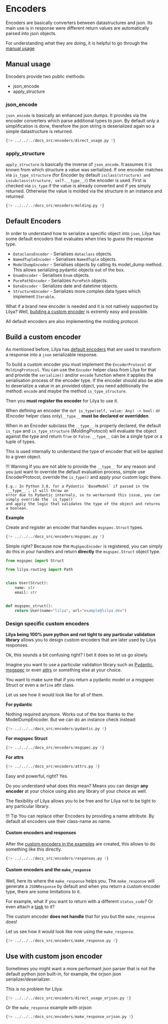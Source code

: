 # Encoders

Encoders are basically converters between datastructures and json. Its main use is in response were different return values are automatically
parsed into json objects.

For understanding what they are doing, it is helpful to go through the [manual usage](#manual-usage)

## Manual usage

Encoders provide two public methods:

- json_encode
- apply_structure

### json_encode

`json_encode` is basically an enhanced json.dumps. It provides via the encoder converters which parse additional
types to json.
By default only a simplification is done, therefore the json string is deserialized again so a simple datastructure is returned.

``` python
{!> ../../../docs_src/encoders/direct_usage.py !}
```

### apply_structure

`apply_structure` is basically the inverse of `json_encode`.
It assumes it is known from which structure a value was serlialized.
If one encoder matches via `is_type_structure` (for Encoder by default `isclass(structure) and issubclass(structure, self.__type__)`) the encoder is used.
First is checked via `is_type` if the value is already converted and if yes simply returned.
Otherwise the value is molded via the structure in an instance and returned.

``` python
{!> ../../../docs_src/encoders/molding.py !}
```

## Default Encoders

In order to understand how to serialize a specific object into `json`, Lilya has some default
encoders that evaluates when tries to *guess* the response type.

* `DataclassEncoder` - Serialises `dataclass` objects.
* `NamedTupleEncoder` - Serialises `NamedTuple` objects.
* `ModelDumpEncoder` - Serialises objects by calling its model_dump method. This allows serializing pydantic objects out of the box.
* `EnumEncoder` - Serialises `Enum` objects.
* `PurePathEncoder` - Serializes `PurePath` objects.
* `DateEncoder` - Serializes date and datetime objects.
* `StructureEncoder` - Serializes more complex data types which implement `Iterable`.

What if a brand new encoder is needed and it is not natively supported by Lilya? Well, [building a custom encoder](#build-a-custom-encoder)
is extremly easy and possible.

All default encoders are also implementing the molding protocol.

## Build a custom encoder

As mentioned before, Lilya has [default encoders](#default-encoders) that are used to transform a response
into a `json` serializable response.

To build a custom encoder you must implement the `EncoderProtocol` or `MoldingProtocol`.
You can use the `Encoder` helper class from Lilya for that and provide the `serialize()` and/or `encode` function
where it applies the serialisation process of the encoder type.
If the encoder should also be able to deserialize a value in an provided object, you need additionally the method:
`encode` and maybe the method `is_type_structure`.

Then you **must register the encoder** for Lilya to use it.

When defining an encoder the `def is_type(self, value: Any) -> bool:` or (Encoder helper class only)`__type__`
**must be declared or overridden**.

When in an Encoder subclass the `__type__` is properly declared, the default `is_type` and `is_type_structure` (MoldingProtocol) will evaluate the object against the
type and return `True` or `False`. `__type__` can be a single type or a tuple of types.

This is used internally to understand the type of encoder that will be applied to a given object.

!!! Warning
    If you are not able to provide the `__type__` for any reason and you just want to override the
    default evaluation process, simple use EncoderProtocol, override the `is_type()` and apply your custom logic there.

    E.g.: In Python 3.8, for a Pydantic `BaseModel` if passed in the `__type__`, it will throw an
    error due to Pydantic internals, so to workaround this issue, you can simply override the `is_type()`
    and apply the logic that validates the type of the object and returns a boolean.

**Example**

Create and register an encoder that handles `msgspec.Struct` types.

```python
{!> ../../../docs_src/encoders/msgspec.py !}
```

Simple right? Because now the `MsgSpecEncoder` is registered, you can simply do this in your handlers
and return **directly** the `msgspec.Struct` object type.

```python
from msgspec import Struct

from lilya.routing import Path


class User(Struct):
    name: str
    email: str


def msgspec_struct():
    return User(name="lilya", url="example@lilya.dev")
```

### Design specific custom encoders

**Lilya being 100% pure python and not tight to any particular validation library** allows you to
design custom encoders that are later used by Lilya responses.

Ok, this sounds a bit confusing right? I bet it does so let us go slowly.

Imagine you want to use a particular validation library such as [Pydantic](https://pydantic.dev/),
[msgspec](https://jcristharif.com/msgspec/) or even [attrs](https://www.attrs.org/en/stable/) or something
else at your choice.

You want to make sure that if you return a pydantic model or a msgspec Struct or even a `define` attr class.

Let us see how it would look like for all of them.

**For pydantic**

Nothing required anymore. Works out of the box thanks to the ModelDumpEncoder. But we can do an instance check instead:

```python
{!> ../../../docs_src/encoders/pydantic.py !}
```

**For msgspec Struct**

```python
{!> ../../../docs_src/encoders/msgspec.py !}
```

**For attrs**

```python
{!> ../../../docs_src/encoders/attrs.py !}
```

Easy and powerful, right? Yes.

Do you understand what does this mean? Means you can design **any encoder** at your choice using
also any library of your choice as well.

The flexibility of Lilya allows you to be free and for Lilya not to be tight to any particular
library.

!!! Tip
    You can replace other Encoders by providing a name attribute.
    By default all encoders use their class-name as name.
#### Custom encoders and responses

After the [custom encoders in the examples](#build-a-custom-encoder) are created, this allows to
do something like this directly.

```python
{!> ../../../docs_src/encoders/responses.py !}
```
#### Custom encoders and the `make_response`

Well, here its where the `make_response` helps you. The `make_response` will generate a `JSONResponse`
by default and when you return a custom encoder type, there are some limitations to it.

For example, what if you want to return with a different `status_code`? Or even attach a [task](./tasks.md)
to it?

The custom encoder **does not handle** that for you but the `make_response` does!

Let us see how it would look like now using the `make_response`.

```python
{!> ../../../docs_src/encoders/make_response.py !}
```

## Use with custom json encoder

Sometimes you might want a more performant json parser that is not the default python json built-in, for example, the orjson
json serializer/deserializer.

This is no problem for Lilya:

``` python
{!> ../../../docs_src/encoders/direct_usage_orjson.py !}
```

Or the `make_response` example with orjson

``` python
{!> ../../../docs_src/encoders/make_response_orjson.py !}
```
